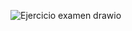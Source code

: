 ![Ejercicio examen drawio](https://github.com/user-attachments/assets/f0f03c6c-a851-421b-a873-8bec7260ad2f)
